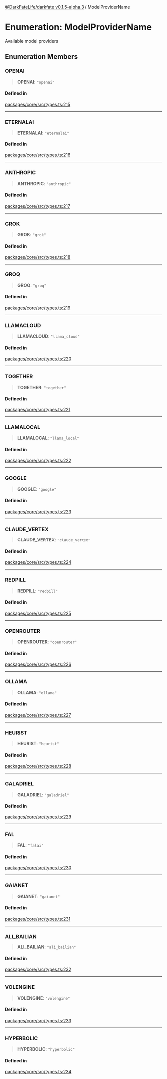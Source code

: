 [@DarkFateLife/darkfate v0.1.5-alpha.3](../index.md) / ModelProviderName

# Enumeration: ModelProviderName

Available model providers

## Enumeration Members

### OPENAI

> **OPENAI**: `"openai"`

#### Defined in

[packages/core/src/types.ts:215](https://github.com/DarkFateLife/darkfate/blob/main/packages/core/src/types.ts#L215)

---

### ETERNALAI

> **ETERNALAI**: `"eternalai"`

#### Defined in

[packages/core/src/types.ts:216](https://github.com/DarkFateLife/darkfate/blob/main/packages/core/src/types.ts#L216)

---

### ANTHROPIC

> **ANTHROPIC**: `"anthropic"`

#### Defined in

[packages/core/src/types.ts:217](https://github.com/DarkFateLife/darkfate/blob/main/packages/core/src/types.ts#L217)

---

### GROK

> **GROK**: `"grok"`

#### Defined in

[packages/core/src/types.ts:218](https://github.com/DarkFateLife/darkfate/blob/main/packages/core/src/types.ts#L218)

---

### GROQ

> **GROQ**: `"groq"`

#### Defined in

[packages/core/src/types.ts:219](https://github.com/DarkFateLife/darkfate/blob/main/packages/core/src/types.ts#L219)

---

### LLAMACLOUD

> **LLAMACLOUD**: `"llama_cloud"`

#### Defined in

[packages/core/src/types.ts:220](https://github.com/DarkFateLife/darkfate/blob/main/packages/core/src/types.ts#L220)

---

### TOGETHER

> **TOGETHER**: `"together"`

#### Defined in

[packages/core/src/types.ts:221](https://github.com/DarkFateLife/darkfate/blob/main/packages/core/src/types.ts#L221)

---

### LLAMALOCAL

> **LLAMALOCAL**: `"llama_local"`

#### Defined in

[packages/core/src/types.ts:222](https://github.com/DarkFateLife/darkfate/blob/main/packages/core/src/types.ts#L222)

---

### GOOGLE

> **GOOGLE**: `"google"`

#### Defined in

[packages/core/src/types.ts:223](https://github.com/DarkFateLife/darkfate/blob/main/packages/core/src/types.ts#L223)

---

### CLAUDE_VERTEX

> **CLAUDE_VERTEX**: `"claude_vertex"`

#### Defined in

[packages/core/src/types.ts:224](https://github.com/DarkFateLife/darkfate/blob/main/packages/core/src/types.ts#L224)

---

### REDPILL

> **REDPILL**: `"redpill"`

#### Defined in

[packages/core/src/types.ts:225](https://github.com/DarkFateLife/darkfate/blob/main/packages/core/src/types.ts#L225)

---

### OPENROUTER

> **OPENROUTER**: `"openrouter"`

#### Defined in

[packages/core/src/types.ts:226](https://github.com/DarkFateLife/darkfate/blob/main/packages/core/src/types.ts#L226)

---

### OLLAMA

> **OLLAMA**: `"ollama"`

#### Defined in

[packages/core/src/types.ts:227](https://github.com/DarkFateLife/darkfate/blob/main/packages/core/src/types.ts#L227)

---

### HEURIST

> **HEURIST**: `"heurist"`

#### Defined in

[packages/core/src/types.ts:228](https://github.com/DarkFateLife/darkfate/blob/main/packages/core/src/types.ts#L228)

---

### GALADRIEL

> **GALADRIEL**: `"galadriel"`

#### Defined in

[packages/core/src/types.ts:229](https://github.com/DarkFateLife/darkfate/blob/main/packages/core/src/types.ts#L229)

---

### FAL

> **FAL**: `"falai"`

#### Defined in

[packages/core/src/types.ts:230](https://github.com/DarkFateLife/darkfate/blob/main/packages/core/src/types.ts#L230)

---

### GAIANET

> **GAIANET**: `"gaianet"`

#### Defined in

[packages/core/src/types.ts:231](https://github.com/DarkFateLife/darkfate/blob/main/packages/core/src/types.ts#L231)

---

### ALI_BAILIAN

> **ALI_BAILIAN**: `"ali_bailian"`

#### Defined in

[packages/core/src/types.ts:232](https://github.com/DarkFateLife/darkfate/blob/main/packages/core/src/types.ts#L232)

---

### VOLENGINE

> **VOLENGINE**: `"volengine"`

#### Defined in

[packages/core/src/types.ts:233](https://github.com/DarkFateLife/darkfate/blob/main/packages/core/src/types.ts#L233)

***

### HYPERBOLIC

> **HYPERBOLIC**: `"hyperbolic"`

#### Defined in

[packages/core/src/types.ts:234](https://github.com/DarkFateLife/darkfate/blob/main/packages/core/src/types.ts#L234)
